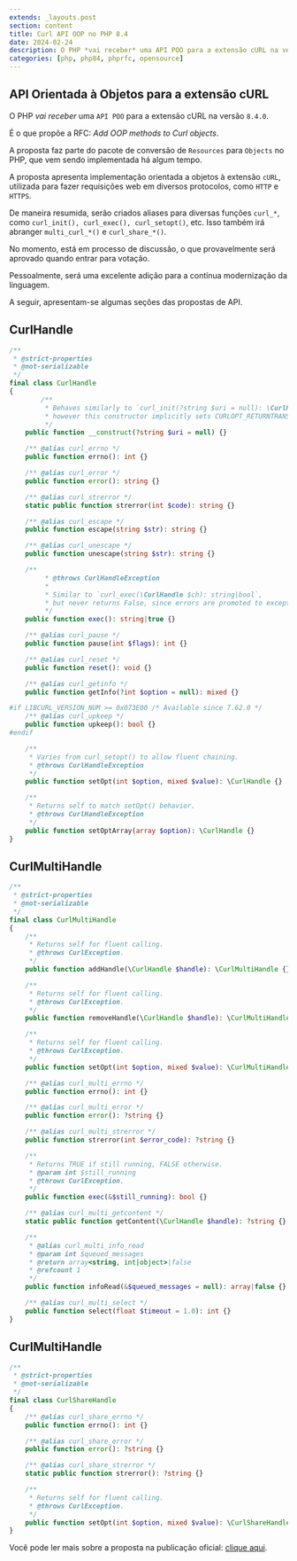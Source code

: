 ```yaml
---
extends: _layouts.post
section: content
title: Curl API OOP no PHP 8.4
date: 2024-02-24
description: O PHP *vai receber* uma API POO para a extensão cURL na versão 8.4.0.
categories: [php, php84, phprfc, opensource]
---
```


## API Orientada à Objetos para a extensão cURL

O PHP *vai receber* uma `API POO` para a extensão cURL na versão `8.4.0`.

É o que propõe a RFC: _Add OOP methods to Curl objects_.

A proposta faz parte do pacote de conversão de `Resources` para `Objects` no PHP, que vem sendo implementada há algum tempo.

A proposta apresenta implementação orientada a objetos à extensão `cURL`, utilizada para fazer requisições web em diversos protocolos, como `HTTP` e `HTTPS`.

De maneira resumida, serão criados aliases para diversas funções `curl_*`, como `curl_init(), curl_exec(), curl_setopt()`, etc. Isso também irá abranger `multi_curl_*()` e `curl_share_*()`.

No momento, está em processo de discussão, o que provavelmente será aprovado quando entrar para votação.

Pessoalmente, será uma excelente adição para a contínua modernização da linguagem.

A seguir, apresentam-se algumas seções das propostas de API.

## CurlHandle

```php
/**
 * @strict-properties
 * @not-serializable
 */
final class CurlHandle
{
        /**
         * Behaves similarly to `curl_init(?string $uri = null): \CurlHandle`,
         * however this constructor implicitly sets CURLOPT_RETURNTRANSFER == true.
         */
	public function __construct(?string $uri = null) {}

	/** @alias curl_errno */
	public function errno(): int {}

	/** @alias curl_error */
	public function error(): string {}

	/** @alias curl_strerror */
	static public function strerror(int $code): string {}

	/** @alias curl_escape */
	public function escape(string $str): string {}

	/** @alias curl_unescape */
	public function unescape(string $str): string {}

	/**
         * @throws CurlHandleException
         *
         * Similar to `curl_exec(\CurlHandle $ch): string|bool`,
         * but never returns False, since errors are promoted to exceptions.
         */
	public function exec(): string|true {}

	/** @alias curl_pause */
	public function pause(int $flags): int {}

	/** @alias curl_reset */
	public function reset(): void {}

	/** @alias curl_getinfo */
	public function getInfo(?int $option = null): mixed {}

#if LIBCURL_VERSION_NUM >= 0x073E00 /* Available since 7.62.0 */
	/** @alias curl_upkeep */
	public function upkeep(): bool {}
#endif

	/**
	 * Varies from curl_setopt() to allow fluent chaining.
	 * @throws CurlHandleException
	 */
	public function setOpt(int $option, mixed $value): \CurlHandle {}

	/**
	 * Returns self to match setOpt() behavior.
	 * @throws CurlHandleException
	 */
	public function setOptArray(array $option): \CurlHandle {}
}
```

## CurlMultiHandle

```php 
/**
 * @strict-properties
 * @not-serializable
 */
final class CurlMultiHandle
{
	/**
	 * Returns self for fluent calling.
	 * @throws CurlException.
	 */
	public function addHandle(\CurlHandle $handle): \CurlMultiHandle {}

	/**
	 * Returns self for fluent calling.
	 * @throws CurlException.
	 */
	public function removeHandle(\CurlHandle $handle): \CurlMultiHandle {}

	/**
	 * Returns self for fluent calling.
	 * @throws CurlException.
	 */
	public function setOpt(int $option, mixed $value): \CurlMultiHandle {}

	/** @alias curl_multi_errno */
	public function errno(): int {}

	/** @alias curl_multi_error */
	public function error(): ?string {}

	/** @alias curl_multi_strerror */
	public function strerror(int $error_code): ?string {}

	/**
	 * Returns TRUE if still running, FALSE otherwise.
	 * @param int $still_running
	 * @throws CurlException.
	 */
	public function exec(&$still_running): bool {}

	/** @alias curl_multi_getcontent */
	static public function getContent(\CurlHandle $handle): ?string {}

	/**
	 * @alias curl_multi_info_read
	 * @param int $queued_messages
	 * @return array<string, int|object>|false
	 * @refcount 1
	 */
	public function infoRead(&$queued_messages = null): array|false {}

	/** @alias curl_multi_select */
	public function select(float $timeout = 1.0): int {}
}
```

## CurlMultiHandle

```php
/**
 * @strict-properties
 * @not-serializable
 */
final class CurlShareHandle
{
	/** @alias curl_share_errno */
	public function errno(): int {}

	/** @alias curl_share_error */
	public function error(): ?string {}

	/** @alias curl_share_strerror */
	static public function strerror(): ?string {}

	/**
	 * Returns self for fluent calling.
	 * @throws CurlException.
	 */
	public function setOpt(int $option, mixed $value): \CurlShareHandle {}
}
```

Você pode ler mais sobre a proposta na publicação oficial: [clique aqui](https://wiki.php.net/rfc/curl-oop).
